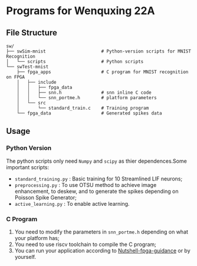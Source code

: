 # Programs for Wenquxing 22A
## File Structure
```
sw/
├── swSim-mnist                     # Python-version scripts for MNIST Recognition
│   └── scripts                     # Python scripts
└── swTest-mnist
    ├── fpga_apps                   # C program for MNIST recognition on FPGA
    │   ├── include
    │   │   ├── fpga_data
    │   │   ├── snn.h               # snn inline C code
    │   │   └── snn_portme.h        # platform parameters
    │   └── src
    │       └── standard_train.c    # Training program
    └── fpga_data                   # Generated spikes data
```

## Usage
### Python Version
The python scripts only need `Numpy` and `scipy` as thier dependences.Some important scripts:
- `standard_training.py` : Basic training for 10 Streamlined LIF neurons;
- `preprocessing.py` : To use OTSU method to achieve image enhancement, to deskew, and to generate the spikes depending on Poisson Spike Generator;
- `active_learning.py` : To enable active learning. 

### C Program
1. You need to modify the parameters in `snn_portme.h` depending on what your platform has;
2. You need to use riscv toolchain to compile the C program;
3. You can run your application according to [Nutshell-fpga-guidance](https://github.com/ssdfghhhhhhh/NutShell_U250) or by yourself.